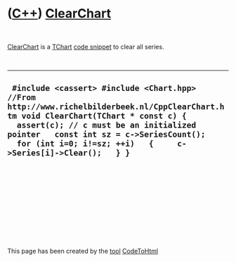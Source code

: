
 

 

 

 

 

([C++](Cpp.md)) [ClearChart](CppClearChart.md)
================================================

 

[ClearChart](CppClearChart.md) is a [TChart](CppTChart.md) [code
snippet](CppVclCodeSnippets.md) to clear all series.

 

  -----------------------------------------------------------------------------------------------------------------------------------------------------------------------------------------------------------------------------------------------------------------------------------------------
  ` #include <cassert> #include <Chart.hpp>   //From http://www.richelbilderbeek.nl/CppClearChart.htm void ClearChart(TChart * const c) {   assert(c); // c must be an initialized pointer   const int sz = c->SeriesCount();   for (int i=0; i!=sz; ++i)   {     c->Series[i]->Clear();   } }`
  -----------------------------------------------------------------------------------------------------------------------------------------------------------------------------------------------------------------------------------------------------------------------------------------------

 

 

 

 

 

 

This page has been created by the [tool](Tools.md)
[CodeToHtml](ToolCodeToHtml.md)
